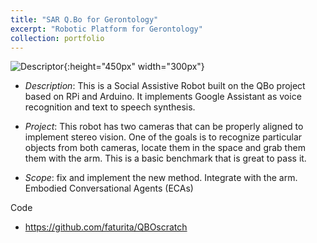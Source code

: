 ```yaml
---
title: "SAR Q.Bo for Gerontology"
excerpt: "Robotic Platform for Gerontology"
collection: portfolio
---
```


![Descriptor](/images/qbo.png){:height="450px" width="300px"}

* *Description*: This is a Social Assistive Robot built on the QBo project based on RPi and Arduino.  It implements Google Assistant as voice recognition and text to speech synthesis.  

* *Project*: This robot has two cameras that can be properly aligned to implement stereo vision.  One of the goals is to recognize particular objects from both cameras, locate them in the space and grab them them with the arm.  This is a basic benchmark that is great to pass it.

* *Scope*: fix and implement the new method. Integrate with the arm.  Embodied Conversational Agents (ECAs)

Code 
* <https://github.com/faturita/QBOscratch>






